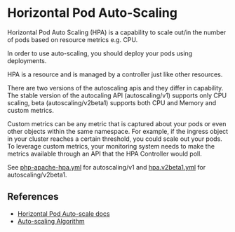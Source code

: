 # Horizontal Pod Auto-Scaling #

Horizontal Pod Auto Scaling (HPA) is a capability to scale out/in the number of pods based on resource metrics e.g. CPU.  

In order to use auto-scaling, you should deploy your pods using deployments.  

HPA is a resource and is managed by a controller just like other resources.

There are two versions of the autoscaling apis and they differ in capability.  The stable version of the autocaling API (autoscaling/v1) supports only CPU scaling, beta (autoscaling/v2beta1) supports both CPU and Memory and custom metrics.  

Custom metrics can be any metric that is captured about your pods or even other objects within the same namespace.  For example, if the ingress object in your cluster reaches a certain threshold, you could scale out your pods.  To leverage custom metrics, your monitoring system needs to make the metrics available through an API that the HPA Controller would poll.

See [php-apache-hpa.yml](./php-apache-hpa.yml) for autoscaling/v1 and [hpa.v2beta1.yml](./hpa.v2beta1.yml) for autoscaling/v2beta1.

## References ##

* [Horizontal Pod Auto-scale docs](https://kubernetes.io/docs/tasks/run-application/horizontal-pod-autoscale/)
* [Auto-scaling Algorithm](https://github.com/kubernetes/community/blob/master/contributors/design-proposals/autoscaling/horizontal-pod-autoscaler.md#autoscaling-algorithm)